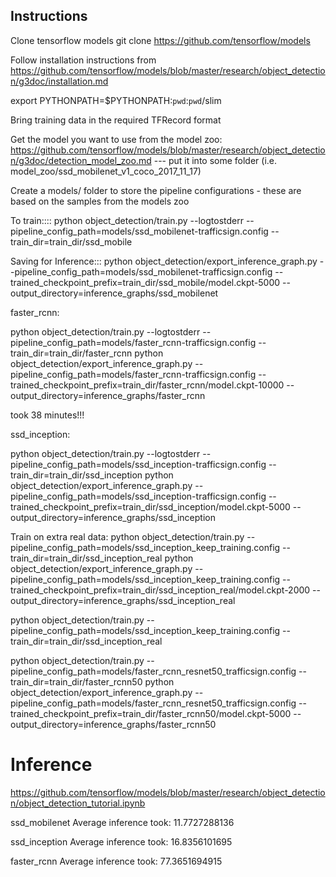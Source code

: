 Instructions
------

Clone tensorflow models 
git clone https://github.com/tensorflow/models

Follow installation instructions from https://github.com/tensorflow/models/blob/master/research/object_detection/g3doc/installation.md


export PYTHONPATH=$PYTHONPATH:`pwd`:`pwd`/slim


Bring training data in the required TFRecord format

Get the model you want to use from the model zoo: https://github.com/tensorflow/models/blob/master/research/object_detection/g3doc/detection_model_zoo.md --- put it into some folder (i.e. model_zoo/ssd_mobilenet_v1_coco_2017_11_17)

Create a models/ folder to store the pipeline configurations - these are based on the samples from the models zoo

To train::::
python object_detection/train.py --logtostderr --pipeline_config_path=models/ssd_mobilenet-trafficsign.config --train_dir=train_dir/ssd_mobile

Saving for Inference:::
python object_detection/export_inference_graph.py  --pipeline_config_path=models/ssd_mobilenet-trafficsign.config --trained_checkpoint_prefix=train_dir/ssd_mobile/model.ckpt-5000 --output_directory=inference_graphs/ssd_mobilenet


faster_rcnn:

python object_detection/train.py --logtostderr --pipeline_config_path=models/faster_rcnn-trafficsign.config --train_dir=train_dir/faster_rcnn
python object_detection/export_inference_graph.py  --pipeline_config_path=models/faster_rcnn-trafficsign.config --trained_checkpoint_prefix=train_dir/faster_rcnn/model.ckpt-10000 --output_directory=inference_graphs/faster_rcnn

took 38 minutes!!!

ssd_inception:

python object_detection/train.py --logtostderr --pipeline_config_path=models/ssd_inception-trafficsign.config --train_dir=train_dir/ssd_inception
python object_detection/export_inference_graph.py  --pipeline_config_path=models/ssd_inception-trafficsign.config --trained_checkpoint_prefix=train_dir/ssd_inception/model.ckpt-5000 --output_directory=inference_graphs/ssd_inception


Train on extra real data:
python object_detection/train.py --pipeline_config_path=models/ssd_inception_keep_training.config --train_dir=train_dir/ssd_inception_real
python object_detection/export_inference_graph.py  --pipeline_config_path=models/ssd_inception_keep_training.config --trained_checkpoint_prefix=train_dir/ssd_inception_real/model.ckpt-2000 --output_directory=inference_graphs/ssd_inception_real



python object_detection/train.py --pipeline_config_path=models/ssd_inception_keep_training.config --train_dir=train_dir/ssd_inception_real




python object_detection/train.py --pipeline_config_path=models/faster_rcnn_resnet50_trafficsign.config --train_dir=train_dir/faster_rcnn50
python object_detection/export_inference_graph.py  --pipeline_config_path=models/faster_rcnn_resnet50_trafficsign.config --trained_checkpoint_prefix=train_dir/faster_rcnn50/model.ckpt-5000 --output_directory=inference_graphs/faster_rcnn50



Inference
=======
https://github.com/tensorflow/models/blob/master/research/object_detection/object_detection_tutorial.ipynb


ssd_mobilenet
Average inference took: 11.7727288136

ssd_inception
Average inference took: 16.8356101695

faster_rcnn
Average inference took: 77.3651694915